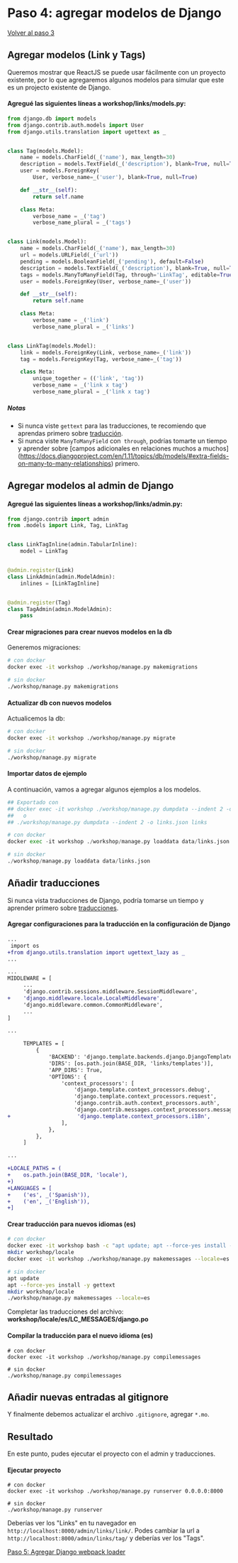 # Paso 4: agregar modelos de Django

[Volver al paso 3](https://gitlab.com/FedeG/django-react-workshop/tree/step3_add_non_react_views)

## Agregar modelos (Link y Tags)

Queremos mostrar que ReactJS se puede usar fácilmente con un proyecto existente, por lo que
agregaremos algunos modelos para simular que este es un projecto existente
de Django.

#### Agregué las siguientes líneas a **workshop/links/models.py**:

```python
from django.db import models
from django.contrib.auth.models import User
from django.utils.translation import ugettext as _


class Tag(models.Model):
    name = models.CharField(_('name'), max_length=30)
    description = models.TextField(_('description'), blank=True, null=True)
    user = models.ForeignKey(
        User, verbose_name=_('user'), blank=True, null=True)

    def __str__(self):
        return self.name

    class Meta:
        verbose_name = _('tag')
        verbose_name_plural = _('tags')


class Link(models.Model):
    name = models.CharField(_('name'), max_length=30)
    url = models.URLField(_('url'))
    pending = models.BooleanField(_('pending'), default=False)
    description = models.TextField(_('description'), blank=True, null=True)
    tags = models.ManyToManyField(Tag, through='LinkTag', editable=True)
    user = models.ForeignKey(User, verbose_name=_('user'))

    def __str__(self):
        return self.name

    class Meta:
        verbose_name = _('link')
        verbose_name_plural = _('links')


class LinkTag(models.Model):
    link = models.ForeignKey(Link, verbose_name=_('link'))
    tag = models.ForeignKey(Tag, verbose_name=_('tag'))

    class Meta:
        unique_together = (('link', 'tag'))
        verbose_name = _('link x tag')
        verbose_name_plural = _('link x tag')
```

##### Notas
- Si nunca viste `gettext` para las traducciones, te recomiendo que aprendas primero sobre [traducción](https://docs.djangoproject.com/en/1.11/topics/i18n/translation/).
- Si nunca viste `ManyToManyField` con` through`, podrías tomarte un tiempo
y aprender sobre [campos adicionales en relaciones muchos a muchos] (https://docs.djangoproject.com/en/1.11/topics/db/models/#extra-fields-on-many-to-many-relationships) primero.

## Agregar modelos al admin de Django

#### Agregué las siguientes líneas a **workshop/links/admin.py**:

```python
from django.contrib import admin
from .models import Link, Tag, LinkTag


class LinkTagInline(admin.TabularInline):
    model = LinkTag


@admin.register(Link)
class LinkAdmin(admin.ModelAdmin):
    inlines = [LinkTagInline]


@admin.register(Tag)
class TagAdmin(admin.ModelAdmin):
    pass
```

#### Crear migraciones para crear nuevos modelos en la db
Generemos migraciones:
```bash
# con docker
docker exec -it workshop ./workshop/manage.py makemigrations

# sin docker
./workshop/manage.py makemigrations
```

#### Actualizar db con nuevos modelos
Actualicemos la db:
```bash
# con docker
docker exec -it workshop ./workshop/manage.py migrate

# sin docker
./workshop/manage.py migrate
```

#### Importar datos de ejemplo

A continuación, vamos a agregar algunos ejemplos a los modelos.

```python
## Exportado con
## docker exec -it workshop ./workshop/manage.py dumpdata --indent 2 -o links.json links
##   o
## ./workshop/manage.py dumpdata --indent 2 -o links.json links

# con docker
docker exec -it workshop ./workshop/manage.py loaddata data/links.json

# sin docker
./workshop/manage.py loaddata data/links.json
```

## Añadir traducciones
Si nunca vista traducciones de Django, podría tomarse un tiempo
y aprender primero sobre [traducciones](https://docs.djangoproject.com/en/1.11/topics/i18n/translation/).

#### Agregar configuraciones para la traducción en la configuración de Django

```diff
...
 import os
+from django.utils.translation import ugettext_lazy as _
...

...
MIDDLEWARE = [
     ...
     'django.contrib.sessions.middleware.SessionMiddleware',
+    'django.middleware.locale.LocaleMiddleware',
     'django.middleware.common.CommonMiddleware',
     ...
]

...

     TEMPLATES = [
         {
             'BACKEND': 'django.template.backends.django.DjangoTemplates',
             'DIRS': [os.path.join(BASE_DIR, 'links/templates')],
             'APP_DIRS': True,
             'OPTIONS': {
                 'context_processors': [
                     'django.template.context_processors.debug',
                     'django.template.context_processors.request',
                     'django.contrib.auth.context_processors.auth',
                     'django.contrib.messages.context_processors.messages',
+                     'django.template.context_processors.i18n',
                 ],
             },
         },
     ]

...

+LOCALE_PATHS = (
+    os.path.join(BASE_DIR, 'locale'),
+)
+LANGUAGES = [
+    ('es', _('Spanish')),
+    ('en', _('English')),
+]
```

#### Crear traducción para nuevos idiomas (es)

```bash
# con docker
docker exec -it workshop bash -c "apt update; apt --force-yes install -y gettext"
mkdir workshop/locale
docker exec -it workshop ./workshop/manage.py makemessages --locale=es

# sin docker
apt update
apt --force-yes install -y gettext
mkdir workshop/locale
./workshop/manage.py makemessages --locale=es
```
Completar las traducciones del archivo: **workshop/locale/es/LC_MESSAGES/django.po**

#### Compilar la traducción para el nuevo idioma (es)

```
# con docker
docker exec -it workshop ./workshop/manage.py compilemessages

# sin docker
./workshop/manage.py compilemessages
```

## Añadir nuevas entradas al gitignore
Y finalmente debemos actualizar el archivo `.gitignore`, agregar `*.mo`.

## Resultado
En este punto, pudes ejecutar el proyecto con el admin y traducciones.

#### Ejecutar proyecto
```
# con docker
docker exec -it workshop ./workshop/manage.py runserver 0.0.0.0:8000

# sin docker
./workshop/manage.py runserver
```

Deberías ver los "Links" en tu navegador en `http://localhost:8000/admin/links/link/`.
Podes cambiar la url a `http://localhost:8000/admin/links/tag/` y deberías ver los "Tags".

[Paso 5: Agregar Django webpack loader](https://gitlab.com/FedeG/django-react-workshop/tree/step5_add_django_webpack_loader)
